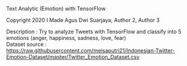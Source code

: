 Text Analytic (Emotion) with TensorFlow  
  
Copyright 2020  I Made Agus Dwi Suarjaya, Author 2, Author 3  
  
Description     : Try to analyze Tweets with TensorFlow and classify into 5 emotions (anger, happiness, sadness, love, fear)  
Dataset source  : https://raw.githubusercontent.com/meisaputri21/Indonesian-Twitter-Emotion-Dataset/master/Twitter_Emotion_Dataset.csv
